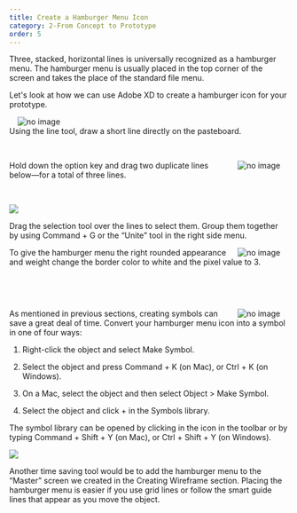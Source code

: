 ```yaml
---
title: Create a Hamburger Menu Icon
category: 2-From Concept to Prototype
order: 5
---
```


Three, stacked, horizontal lines is universally recognized as a hamburger menu. The hamburger menu is usually placed in the top corner of the screen and takes the place of the standard file menu.

Let's look at how we can use Adobe XD to create a hamburger icon for your prototype.  

<img style="padding: 0px 15px; float: left" src="https://iwilfried.github.io/Adobe-XD-eBook/images/XD-H-Icon-01.png
" alt="no image"/>  

&nbsp;   
Using the line tool, draw a short line directly on the pasteboard.  

&nbsp;   

<img style="padding: 0px 15px; float: right" src="https://iwilfried.github.io/Adobe-XD-eBook/images/XD-H-Icon-02.png
" alt="no image"/>Hold down the option key and drag two duplicate lines below—for a total of three lines.  

&nbsp;   

![](https://iwilfried.github.io/Adobe-XD-eBook/images/XD-H-Icon-05.png)  

Drag the selection tool over the lines to select them. Group them together by using Command + G or the “Unite” tool in the right side menu.

<img style="padding: 0px 15px; float: right" src="https://iwilfried.github.io/Adobe-XD-eBook/images/XD-H-Icon-08.png" alt="no image"/>To give the hamburger menu the right rounded appearance and weight change the border color to white and the pixel value to 3.  

&nbsp;   

&nbsp;   

<img style="padding: 0px 15px; float: right" src="https://iwilfried.github.io/Adobe-XD-eBook/images/XD-H-Icon-09.png" alt="no image"/>  

As mentioned in previous sections, creating symbols can save a great deal of time. Convert your hamburger menu icon into a symbol in one of four ways:

1. Right-click the object and select Make Symbol.  

2. Select the object and press Command + K (on Mac), or Ctrl + K (on Windows).  

3. On a Mac, select the object and then select Object > Make Symbol.  

4. Select the object and click + in the Symbols library.  

The symbol library can be opened by clicking in the icon  in the toolbar or by typing Command + Shift + Y (on Mac), or Ctrl + Shift + Y (on Windows).  


![](https://iwilfried.github.io/Adobe-XD-eBook/images/XD-H-Icon-10.png)  

Another time saving tool would be to add the hamburger menu to the “Master” screen we created in the Creating Wireframe section. Placing the hamburger menu is easier if you use grid lines or follow the smart guide lines that appear as you move the object.  


&nbsp;   

&nbsp;   